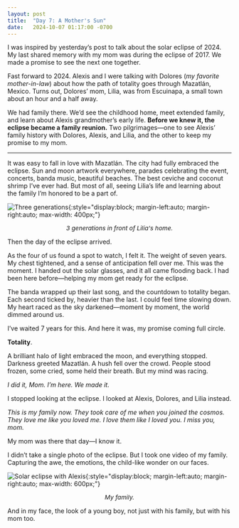 ```yaml
---
layout: post
title:  "Day 7: A Mother's Sun"
date:   2024-10-07 01:17:00 -0700
---
```


I was inspired by yesterday’s post to talk about the solar eclipse of 2024. My last shared memory with my mom was during the eclipse of 2017. We made a promise to see the next one together.

Fast forward to 2024. Alexis and I were talking with Dolores (*my favorite mother-in-law*) about how the path of totality goes through Mazatlán, Mexico. Turns out, Dolores’ mom, Lilia, was from Escuinapa, a small town about an hour and a half away.

We had family there. We’d see the childhood home, meet extended family, and learn about Alexis grandmother’s early life. **Before we knew it, the eclipse became a family reunion.** Two pilgrimages&mdash;one to see Alexis’ family history with Dolores, Alexis, and Lilia, and the other to keep my promise to my mom.

---

It was easy to fall in love with Mazatlán. The city had fully embraced the eclipse. Sun and moon artwork everywhere, parades celebrating the event, concerts, banda music, beautiful beaches. The best ceviche and coconut shrimp I’ve ever had. But most of all, seeing Lilia’s life and learning about the family I’m honored to be a part of.

![Three generations](../../../assets/img/post-7-1.jpeg){:style="display:block; margin-left:auto; margin-right:auto; max-width: 400px;"}
<p style="text-align: center; font-size: .85rem;"><em>3 generations in front of Lilia's home.</em></p>

Then the day of the eclipse arrived.

As the four of us found a spot to watch, I felt it. The weight of seven years. My chest tightened, and a sense of anticipation fell over me. This was the moment. I handed out the solar glasses, and it all came flooding back. I had been here before&mdash;helping my mom get ready for the eclipse.

The banda wrapped up their last song, and the countdown to totality began. Each second ticked by, heavier than the last. I could feel time slowing down. My heart raced as the sky darkened&mdash;moment by moment, the world dimmed around us.

I’ve waited 7 years for this. And here it was, my promise coming full circle.

**Totality**.

A brilliant halo of light embraced the moon, and everything stopped. Darkness greeted Mazatlán. A hush fell over the crowd. People stood frozen, some cried, some held their breath. But my mind was racing.

*I did it, Mom. I’m here. We made it.*

I stopped looking at the eclipse. I looked at Alexis, Dolores, and Lilia instead.

*This is my family now. They took care of me when you joined the cosmos. They love me like you loved me. I love them like I loved you. I miss you, mom.*

My mom was there that day&mdash;I know it.

I didn’t take a single photo of the eclipse. But I took one video of my family. Capturing the awe, the emotions, the child-like wonder on our faces.

![Solar eclipse with Alexis](../../../assets/img/post-7-2.jpeg){:style="display:block; margin-left:auto; margin-right:auto; max-width: 600px;"}
<p style="text-align: center; font-size: .85rem;"><em>My family.</em></p>

And in my face, the look of a young boy, not just with his family, but with his mom too.